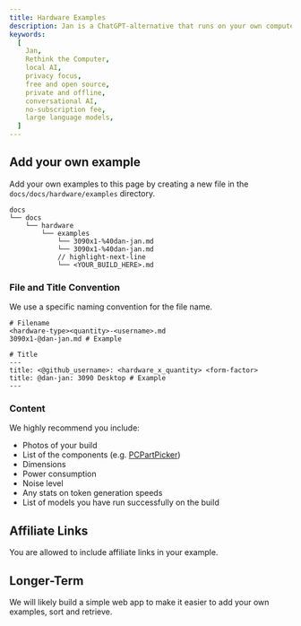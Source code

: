 ```yaml
---
title: Hardware Examples
description: Jan is a ChatGPT-alternative that runs on your own computer, with a local API server.
keywords:
  [
    Jan,
    Rethink the Computer,
    local AI,
    privacy focus,
    free and open source,
    private and offline,
    conversational AI,
    no-subscription fee,
    large language models,
  ]
---
```


## Add your own example

Add your own examples to this page by creating a new file in the `docs/docs/hardware/examples` directory.

```shell
docs
└── docs
    └── hardware
        └── examples
            └── 3090x1-%40dan-jan.md
            └── 3090x1-%40dan-jan.md
            // highlight-next-line
            └── <YOUR_BUILD_HERE>.md
```

### File and Title Convention

We use a specific naming convention for the file name.

```shell
# Filename
<hardware-type><quantity>-<username>.md
3090x1-@dan-jan.md # Example

# Title
---
title: <@github_username>: <hardware_x_quantity> <form-factor>
title: @dan-jan: 3090 Desktop # Example
---
```

### Content

We highly recommend you include:

- Photos of your build
- List of the components (e.g. [PCPartPicker](https://pcpartpicker.com))
- Dimensions
- Power consumption
- Noise level
- Any stats on token generation speeds
- List of models you have run successfully on the build

## Affiliate Links

You are allowed to include affiliate links in your example.

## Longer-Term

We will likely build a simple web app to make it easier to add your own examples, sort and retrieve.
